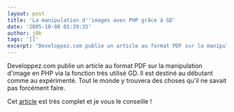 ```yaml
---
layout: post
title: 'La manipulation d''images avec PHP grâce à GD'
date: '2005-10-08 01:39:35'
author: j0k
tags: '[]'
excerpt: "Developpez.com publie un article au format PDF sur la manipulation d'image en PHP via la fonction très utilisé GD.   Il est destiné au débutant comme au expérimenté. Tout le monde y trouvera des choses qu'il ne savait pas forcément faire.  \n  \nCet [article](http://mtodorovic.developpez.com/php/gd/) est très complet et je vous le conseille !"
---
```


Developpez.com publie un article au format PDF sur la manipulation d'image en PHP via la fonction très utilisé GD.   Il est destiné au débutant comme au expérimenté. Tout le monde y trouvera des choses qu'il ne savait pas forcément faire.

Cet [article](http://mtodorovic.developpez.com/php/gd/) est très complet et je vous le conseille !
